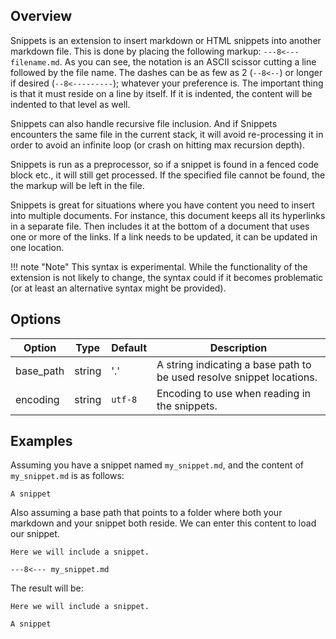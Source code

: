 ## Overview

Snippets is an extension to insert markdown or HTML snippets into another markdown file. This is done by placing the following markup: `---8<--- filename.md`.  As you can see, the notation is an ASCII scissor cutting a line followed by the file name.  The dashes can be as few as 2 (`--8<--`) or longer if desired (`--8<---------`); whatever your preference is.  The important thing is that it must reside on a line by itself.  If it is indented, the content will be indented to that level as well.

Snippets can also handle recursive file inclusion.  And if Snippets encounters the same file in the current stack, it will avoid re-processing it in order to avoid an infinite loop (or crash on hitting max recursion depth).

Snippets is run as a preprocessor, so if a snippet is found in a fenced code block etc., it will still get processed.  If the specified file cannot be found, the the markup will be left in the file.

Snippets is great for situations where you have content you need to insert into multiple documents.  For instance, this document keeps all its hyperlinks in a separate file.  Then includes it at the bottom of a document that uses one or more of the links. If a link needs to be updated, it can be updated in one location.

!!! note "Note"
    This syntax is experimental. While the functionality of the extension is not likely to change, the syntax could if it becomes problematic (or at least an alternative syntax might be provided).

## Options

| Option    | Type | Default | Description |
|-----------|------|---------|-------------|
| base_path | string | '.' | A string indicating a base path to be used resolve snippet locations. |
| encoding  | string | `utf-8` | Encoding to use when reading in the snippets. |

## Examples

Assuming you have a snippet named `my_snippet.md`, and the content of `my_snippet.md` is as follows:

```
A snippet
```

Also assuming a base path that points to a folder where both your markdown and your snippet both reside. We can enter this content to load our snippet.

```
Here we will include a snippet.

---8<--- my_snippet.md

```

The result will be:

```
Here we will include a snippet.

A snippet

```
